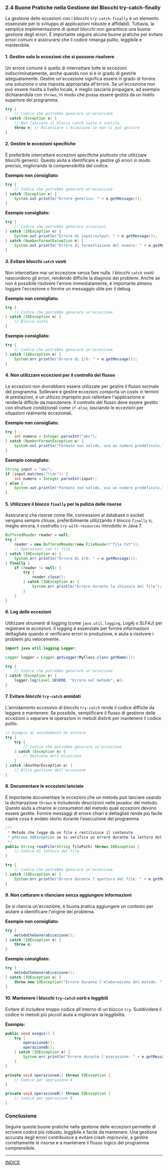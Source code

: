 ### 2.4 Buone Pratiche nella Gestione dei Blocchi try-catch-finally

La gestione delle eccezioni con i blocchi `try-catch-finally` è un elemento essenziale per lo sviluppo di applicazioni robuste e affidabili. Tuttavia, la semplice implementazione di questi blocchi non garantisce una buona gestione degli errori. È importante seguire alcune buone pratiche per evitare errori comuni e assicurarsi che il codice rimanga pulito, leggibile e mantenibile.

#### 1. **Gestire solo le eccezioni che si possono risolvere**
   Un errore comune è quello di intercettare tutte le eccezioni indiscriminatamente, anche quando non si è in grado di gestirle adeguatamente. Gestire un'eccezione significa essere in grado di fornire una soluzione o una risposta appropriata all'errore. Se un'eccezione non può essere risolta a livello locale, è meglio lasciarla propagare, ad esempio dichiarandola con `throws`, in modo che possa essere gestita da un livello superiore del programma.

   ```java
   try {
       // Codice che potrebbe generare un'eccezione
   } catch (Exception e) {
       // Non lasciare il blocco catch vuoto o inutile
       throw e; // Rilanciare l'eccezione se non si può gestire
   }
   ```

#### 2. **Gestire le eccezioni specifiche**
   È preferibile intercettare eccezioni specifiche piuttosto che utilizzare blocchi generici. Questo aiuta a identificare e gestire gli errori in modo preciso, migliorando la comprensibilità del codice.

   **Esempio non consigliato:**
   ```java
   try {
       // Codice che potrebbe generare un'eccezione
   } catch (Exception e) {
       System.out.println("Errore generico: " + e.getMessage());
   }
   ```

   **Esempio consigliato:**
   ```java
   try {
       // Codice che potrebbe generare eccezioni
   } catch (IOException e) {
       System.out.println("Errore di input/output: " + e.getMessage());
   } catch (NumberFormatException e) {
       System.out.println("Errore di formattazione del numero: " + e.getMessage());
   }
   ```

#### 3. **Evitare blocchi `catch` vuoti**
   Non intercettare mai un'eccezione senza fare nulla. I blocchi `catch` vuoti nascondono gli errori, rendendo difficile la diagnosi dei problemi. Anche se non è possibile risolvere l'errore immediatamente, è importante almeno loggare l'eccezione o fornire un messaggio utile per il debug.

   **Esempio non consigliato:**
   ```java
   try {
       // Codice che potrebbe generare un'eccezione
   } catch (IOException e) {
       // Blocco vuoto
   }
   ```

   **Esempio consigliato:**
   ```java
   try {
       // Codice che potrebbe generare un'eccezione
   } catch (IOException e) {
       System.err.println("Errore di I/O: " + e.getMessage());
   }
   ```

#### 4. **Non utilizzare eccezioni per il controllo del flusso**
   Le eccezioni non dovrebbero essere utilizzate per gestire il flusso normale del programma. Sollevare e gestire eccezioni comporta un costo in termini di prestazioni, e un utilizzo improprio può rallentare l'applicazione e renderla difficile da manutenere. Il controllo del flusso deve essere gestito con strutture condizionali come `if-else`, lasciando le eccezioni per situazioni realmente eccezionali.

   **Esempio non consigliato:**
   ```java
   try {
       int numero = Integer.parseInt("abc");
   } catch (NumberFormatException e) {
       System.out.println("Formato non valido, usa un numero predefinito.");
   }
   ```

   **Esempio consigliato:**
   ```java
   String input = "abc";
   if (input.matches("\\d+")) {
       int numero = Integer.parseInt(input);
   } else {
       System.out.println("Formato non valido, usa un numero predefinito.");
   }
   ```

#### 5. **Utilizzare il blocco `finally` per la pulizia delle risorse**
   Assicurarsi che risorse come file, connessioni al database o socket vengano sempre chiuse, preferibilmente utilizzando il blocco `finally` o, meglio ancora, il costrutto `try-with-resources` introdotto in Java 7.

   ```java
   BufferedReader reader = null;
   try {
       reader = new BufferedReader(new FileReader("file.txt"));
       // Operazioni con il file
   } catch (IOException e) {
       System.err.println("Errore di I/O: " + e.getMessage());
   } finally {
       if (reader != null) {
           try {
               reader.close();
           } catch (IOException e) {
               System.err.println("Errore durante la chiusura del file");
           }
       }
   }
   ```

#### 6. **Log delle eccezioni**
   Utilizzare strumenti di logging (come `java.util.logging`, Log4j o SLF4J) per registrare le eccezioni. Il logging è essenziale per fornire informazioni dettagliate quando si verificano errori in produzione, e aiuta a risolvere i problemi più velocemente.
   
   ```java
   import java.util.logging.Logger;

   Logger logger = Logger.getLogger(MyClass.class.getName());
   
   try {
       // Codice che potrebbe generare un'eccezione
   } catch (Exception e) {
       logger.log(Level.SEVERE, "Errore nel metodo", e);
   }
   ```

#### 7. **Evitare blocchi `try-catch` annidati**
   L'annidamento eccessivo di blocchi `try-catch` rende il codice difficile da leggere e mantenere. Se possibile, semplificare il flusso di gestione delle eccezioni o separare le operazioni in metodi distinti per mantenere il codice pulito.

   ```java
   // Esempio di annidamento da evitare
   try {
       try {
           // Codice che potrebbe generare un'eccezione
       } catch (Exception e) {
           // Gestione dell'eccezione
       }
   } catch (AnotherException e) {
       // Altra gestione dell'eccezione
   }
   ```

#### 8. **Documentare le eccezioni lanciate**
   È importante documentare le eccezioni che un metodo può lanciare usando la dichiarazione `throws` e includendo descrizioni nelle javadoc del metodo. Questo aiuta a chiarire ai consumatori del metodo quali eccezioni devono essere gestite. 
   Fornire messaggi di errore chiari e dettagliati rende più facile capire cosa è andato storto durante l'esecuzione del programma.


   ```java
   /**
    * Metodo che legge da un file e restituisce il contenuto
    * @throws IOException se si verifica un errore durante la lettura del file
    */
   public String readFile(String filePath) throws IOException {
       // Codice di lettura del file
   }
   ```
   ```java
   try {
       // Codice che potrebbe generare un'eccezione
   } catch (IOException e) {
       System.err.println("Errore durante l'apertura del file: " + e.getMessage());
   }
   ```

#### 9. **Non catturare e rilanciare senza aggiungere informazioni**
   Se si rilancia un'eccezione, è buona pratica aggiungere un contesto per aiutare a identificare l'origine del problema.

   **Esempio non consigliato:**
   ```java
   try {
       metodoCheGeneraEccezione();
   } catch (IOException e) {
       throw e;
   }
   ```

   **Esempio consigliato:**
   ```java
   try {
       metodoCheGeneraEccezione();
   } catch (IOException e) {
       throw new IOException("Errore durante l'elaborazione del metodo: " + e.getMessage(), e);
   }
   ```

#### 10. **Mantenere i blocchi `try-catch` corti e leggibili**
   Evitare di includere troppo codice all'interno di un blocco `try`. Suddividere il codice in metodi più piccoli aiuta a migliorare la leggibilità.

   **Esempio:**
   ```java
   public void esegui() {
       try {
           operazioneA();
           operazioneB();
       } catch (IOException e) {
           System.err.println("Errore durante l'esecuzione: " + e.getMessage());
       }
   }

   private void operazioneA() throws IOException {
       // Codice per operazione A
   }

   private void operazioneB() throws IOException {
       // Codice per operazione B
   }
   ```

### Conclusione

Seguire queste buone pratiche nella gestione delle eccezioni permette di scrivere codice più robusto, leggibile e facile da mantenere. Una gestione accurata degli errori contribuisce a evitare crash improvvisi, a gestire correttamente le risorse e a mantenere il flusso logico del programma comprensibile.

---
[INDICE](README.md)

